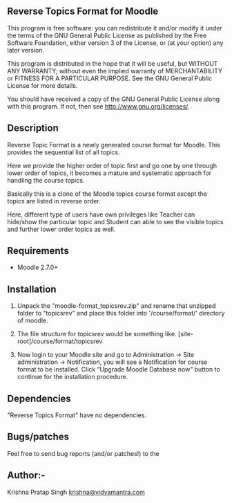 ﻿Reverse Topics Format for Moodle
---------------------------------------

This program is free software: you can redistribute it and/or modify it
under the terms of the GNU General Public License as published by the Free
Software Foundation, either version 3 of the License, or (at your option)
any later version.

This program is distributed in the hope that it will be useful, but WITHOUT
ANY WARRANTY; without even the implied warranty of MERCHANTABILITY or
FITNESS FOR A PARTICULAR PURPOSE.  See the GNU General Public License for
more details.

You should have received a copy of the GNU General Public License along with this program.  If not, then see <http://www.gnu.org/licenses/>.


Description
------------

Reverse Topic Format is a newly generated course format for Moodle. This provides the sequential list of all topics. 

Here we provide the higher order of topic first and go one by one through lower order of topics, it becomes a mature and systematic approach for handling the course topics.

Basically this is a clone of the Moodle topics course format except the topics are listed in reverse order.

Here, different type of users have own privileges like Teacher can hide/show the particular topic and Student can able to see the visible topics and further lower order topics as well. 



Requirements
-------------

* Moodle 2.7.0+


Installation
-------------

1. Unpack the "moodle-format_topicsrev.zip" and rename that unzipped folder to "topicsrev" and place this folder into '/course/format/' directory of moodle.
   
2. The file structure for topicsrev would be something like. 
	[site-root]/course/format/topicsrev

3. Now login to your Moodle site and go to Administration -> Site administration -> Notification, you will see a Notification for course format to be installed. Click “Upgrade Moodle Database now” button to continue for the installation procedure.    


Dependencies
--------------
  "Reverse Topics Format" have no dependencies.


Bugs/patches
-------------

Feel free to send bug reports (and/or patches!) to the 


Author:-
-------------

Krishna Pratap Singh <krishna@vidyamantra.com>

